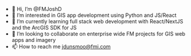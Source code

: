 - 👋 Hi, I’m @FMJoshD
- 👀 I’m interested in GIS app development using Python and JS/React
- 🌱 I’m currently learning full stack web development with React/NextJS and the ArcGIS SDK for JS
- 💞️ I’m looking to collaborate on enterprise wide FM projects for GIS web apps and imagery
- 📫 How to reach me jdunsmoo@fmi.com

<!---
FMJoshD/FMJoshD is a ✨ special ✨ repository because its `README.md` (this file) appears on your GitHub profile.
You can click the Preview link to take a look at your changes.
--->
